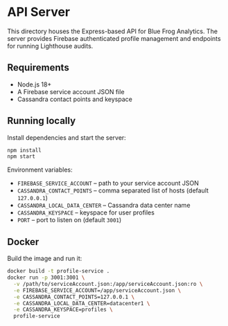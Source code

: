# API Server

This directory houses the Express-based API for Blue Frog Analytics. The server provides Firebase authenticated profile management and endpoints for running Lighthouse audits.

## Requirements

- Node.js 18+
- A Firebase service account JSON file
- Cassandra contact points and keyspace

## Running locally

Install dependencies and start the server:

```bash
npm install
npm start
```

Environment variables:

- `FIREBASE_SERVICE_ACCOUNT` – path to your service account JSON
- `CASSANDRA_CONTACT_POINTS` – comma separated list of hosts (default `127.0.0.1`)
- `CASSANDRA_LOCAL_DATA_CENTER` – Cassandra data center name
- `CASSANDRA_KEYSPACE` – keyspace for user profiles
- `PORT` – port to listen on (default `3001`)

## Docker

Build the image and run it:

```bash
docker build -t profile-service .
docker run -p 3001:3001 \
  -v /path/to/serviceAccount.json:/app/serviceAccount.json:ro \
  -e FIREBASE_SERVICE_ACCOUNT=/app/serviceAccount.json \
  -e CASSANDRA_CONTACT_POINTS=127.0.0.1 \
  -e CASSANDRA_LOCAL_DATA_CENTER=datacenter1 \
  -e CASSANDRA_KEYSPACE=profiles \
  profile-service
```
